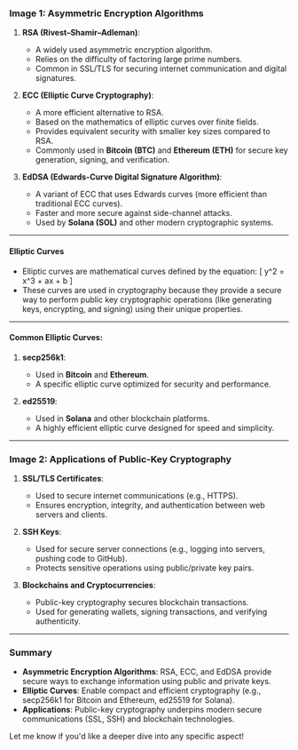 ### **Image 1: Asymmetric Encryption Algorithms**

1. **RSA (Rivest–Shamir–Adleman)**:
   - A widely used asymmetric encryption algorithm.
   - Relies on the difficulty of factoring large prime numbers.
   - Common in SSL/TLS for securing internet communication and digital signatures.

2. **ECC (Elliptic Curve Cryptography)**:
   - A more efficient alternative to RSA.
   - Based on the mathematics of elliptic curves over finite fields.
   - Provides equivalent security with smaller key sizes compared to RSA.
   - Commonly used in **Bitcoin (BTC)** and **Ethereum (ETH)** for secure key generation, signing, and verification.

3. **EdDSA (Edwards-Curve Digital Signature Algorithm)**:
   - A variant of ECC that uses Edwards curves (more efficient than traditional ECC curves).
   - Faster and more secure against side-channel attacks.
   - Used by **Solana (SOL)** and other modern cryptographic systems.

---

#### **Elliptic Curves**
- Elliptic curves are mathematical curves defined by the equation:
  \[
  y^2 = x^3 + ax + b
  \]
- These curves are used in cryptography because they provide a secure way to perform public key cryptographic operations (like generating keys, encrypting, and signing) using their unique properties.

---

#### **Common Elliptic Curves**:
1. **secp256k1**:
   - Used in **Bitcoin** and **Ethereum**.
   - A specific elliptic curve optimized for security and performance.

2. **ed25519**:
   - Used in **Solana** and other blockchain platforms.
   - A highly efficient elliptic curve designed for speed and simplicity.

---

### **Image 2: Applications of Public-Key Cryptography**

1. **SSL/TLS Certificates**:
   - Used to secure internet communications (e.g., HTTPS).
   - Ensures encryption, integrity, and authentication between web servers and clients.

2. **SSH Keys**:
   - Used for secure server connections (e.g., logging into servers, pushing code to GitHub).
   - Protects sensitive operations using public/private key pairs.

3. **Blockchains and Cryptocurrencies**:
   - Public-key cryptography secures blockchain transactions.
   - Used for generating wallets, signing transactions, and verifying authenticity.

---

### Summary
- **Asymmetric Encryption Algorithms**: RSA, ECC, and EdDSA provide secure ways to exchange information using public and private keys.
- **Elliptic Curves**: Enable compact and efficient cryptography (e.g., secp256k1 for Bitcoin and Ethereum, ed25519 for Solana).
- **Applications**: Public-key cryptography underpins modern secure communications (SSL, SSH) and blockchain technologies.

Let me know if you'd like a deeper dive into any specific aspect!